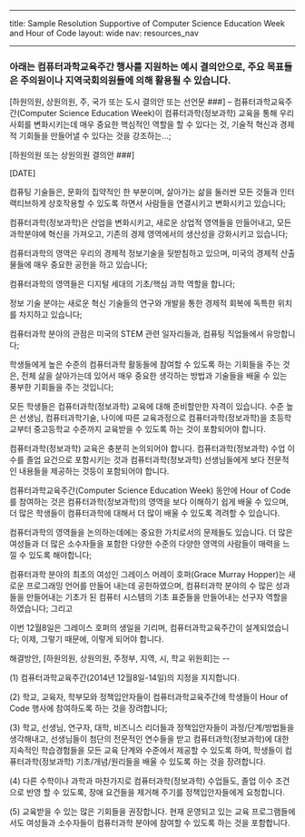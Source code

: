 * * *

title: Sample Resolution Supportive of Computer Science Education Week and Hour of Code layout: wide nav: resources_nav

* * *

### 아래는 컴퓨터과학교육주간 행사를 지원하는 예시 결의안으로, 주요 목표들은 주의원이나 지역국회의원들에 의해 활용될 수 있습니다.

  
[하원의원, 상원의원, 주, 국가 또는 도시 결의안 또는 선언문 ###] – 컴퓨터과학교육주간(Computer Science Education Week)이 컴퓨터과학(정보과학) 교육을 통해 우리 사회를 변화시키는데 매우 중요한 핵심적인 역할을 할 수 있다는 것, 기술적 혁신과 경제적 기회들을 만들어낼 수 있다는 것을 강조하는...;

[하원의원 또는 상원의원 결의안 ###]

[DATE]

컴퓨팅 기술들은, 문화의 집약적인 한 부분이며, 살아가는 삶을 둘러싼 모든 것들과 인터랙티브하게 상호작용할 수 있도록 하면서 사람들을 연결시키고 변화시키고 있습니다;

컴퓨터과학(정보과학)은 산업을 변화시키고, 새로운 상업적 영역들을 만들어내고, 모든 과학분야에 혁신을 가져오고, 기존의 경제 영역에서의 생산성을 강화시키고 있습니다;

컴퓨터과학의 영역은 우리의 경제적 정보기술을 뒷받침하고 있으며, 미국의 경제적 산출물들에 매우 중요한 공헌을 하고 있습니다;

컴퓨터과학의 영역들은 디지털 세대의 기초/핵심 과학 역할을 합니다;

정보 기술 분야는 새로운 혁신 기술들의 연구와 개발을 통한 경제적 회복에 독특한 위치를 차지하고 있습니다;

컴퓨터과학 분야의 관점은 미국의 STEM 관련 일자리들과, 컴퓨팅 직업들에서 유망합니다;

학생들에게 높은 수준의 컴퓨터과학 활동들에 참여할 수 있도록 하는 기회들을 주는 것은, 전체 삶을 살아가는데 있어서 매우 중요한 생각하는 방법과 기술들을 배울 수 있는 풍부한 기회들을 주는 것입니다;

모든 학생들은 컴퓨터과학(정보과학) 교육에 대해 준비할만한 자격이 있습니다. 수준 높은 선생님, 컴퓨터과학기술, 나이에 따른 교육과정으로 컴퓨터과학(정보과학)을 초등학교부터 중고등학교 수준까지 교육받을 수 있도록 하는 것이 포함되어야 합니다.

컴퓨터과학(정보과학) 교육은 충분히 논의되어야 합니다. 컴퓨터과학(정보과학) 수업 이수를 졸업 요건으로 포함시키는 것과 컴퓨터과학(정보과학) 선생님들에게 보다 전문적인 내용들을 제공하는 것등이 포함되어야 합니다.

컴퓨터과학교육주간(Computer Science Education Week) 동안에 Hour of Code를 참여하는 것은 컴퓨터과학(정보과학)의 영역을 보다 이해하기 쉽게 배울 수 있으며, 더 많은 학생들이 컴퓨터과학에 대해서 더 많이 배울 수 있도록 격려할 수 있습니다.

컴퓨터과학의 영역들을 논의하는데에는 중요한 가치로서의 문제들도 있습니다. 더 많은 여성들과 더 많은 소수자들을 포함한 다양한 수준의 다양한 영역의 사람들이 매력을 느낄 수 있도록 해야합니다;

컴퓨터과학 분야의 최초의 여성인 그레이스 머레이 호퍼(Grace Murray Hopper)는 새로운 프로그래밍 언어를 만들어 내는데 공헌하였으며, 컴퓨터과학 분야의 수 많은 성과들을 만들어내는 기초가 된 컴퓨터 시스템의 기초 표준들을 만들어내는 선구자 역할을 하였습니다; 그리고

이번 12월8일은 그레이스 호퍼의 생일을 기리며, 컴퓨터과학교육주간이 설계되었습니다; 이제, 그렇기 때문에, 이렇게 되어야 합니다.

해결방안, [하원의원, 상원의원, 주정부, 지역, 시, 학교 위원회]는 --

(1) 컴퓨터과학교육주간(2014년 12월8일-14일)의 지정을 지지합니다.

(2) 학교, 교육자, 학부모와 정책입안자들이 컴퓨터과학교육주간에 학생들이 Hour of Code 행사에 참여하도록 하는 것을 장려합니다;

(3) 학교, 선생님, 연구자, 대학, 비즈니스 리더들과 정책입안자들이 과정/단계/방법들을 생각해내고, 선생님들이 첨단의 전문적인 연수들을 받고 컴퓨터과학(정보과학)에 대한 지속적인 학습경험들을 모든 교육 단계와 수준에서 제공할 수 있도록 하여, 학생들이 컴퓨터과학(정보과학) 기초/개념/원리들을 배울 수 있도록 하는 것을 장려합니다.

(4) 다른 수학이나 과학과 마찬가지로 컴퓨터과학(정보과학) 수업들도, 졸업 이수 조건으로 반영 할 수 있도록, 장애 요건들을 제거해 주기를 정책입안자들에게 요청합니다.

(5) 교육받을 수 있는 많은 기회들을 권장합니다. 현재 운영되고 있는 교육 프로그램들에서도 여성들과 소수자들이 컴퓨터과학 분야에 참여할 수 있도록 하는 것을 포함합니다.